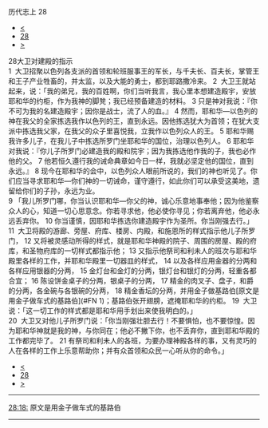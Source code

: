 ﻿





 历代志上 28




* [<](bible/1CH27.md)
* [28](bible/1CH.md)
* [>](bible/1CH29.md)



 
28大卫对建殿的指示  
1  大卫招聚以色列各支派的首领和轮班服事王的军长，与千夫长、百夫长，掌管王和王子产业牲畜的，并太监，以及大能的勇士，都到耶路撒冷来。 
2  大卫王就站起来，说：「我的弟兄，我的百姓啊，你们当听我言，我心里本想建造殿宇，安放耶和华的约柜，作为我神的脚凳；我已经预备建造的材料。 
3 只是神对我说：『你不可为我的名建造殿宇；因你是战士，流了人的血。』 
4 然而，耶和华—以色列的神在我父的全家拣选我作以色列的王，直到永远。因他拣选犹大为首领；在犹大支派中拣选我父家，在我父的众子里喜悦我，立我作以色列众人的王。 
5 耶和华赐我许多儿子，在我儿子中拣选所罗门坐耶和华的国位，治理以色列人。 
6 耶和华对我说：『你儿子所罗门必建造我的殿和院宇；因为我拣选他作我的子，我也必作他的父。 
7 他若恒久遵行我的诫命典章如今日一样，我就必坚定他的国位，直到永远。』 
8 现今在耶和华的会中，以色列众人眼前所说的，我们的神也听见了。你们应当寻求耶和华—你们神的一切诫命，谨守遵行，如此你们可以承受这美地，遗留给你们的子孙，永远为业。  
9 「我儿所罗门哪，你当认识耶和华—你父的神，诚心乐意地事奉他；因为他鉴察众人的心，知道一切心思意念。你若寻求他，他必使你寻见；你若离弃他，他必永远丢弃你。 
10 你当谨慎，因耶和华拣选你建造殿宇作为圣所。你当刚强去行。」  
11  大卫将殿的游廊、旁屋、府库、楼房、内殿，和施恩所的样式指示他儿子所罗门， 
12 又将被灵感动所得的样式，就是耶和华神殿的院子、周围的房屋、殿的府库，和圣物府库的一切样式都指示他； 
13 又指示他祭司和利未人的班次与耶和华殿里各样的工作，并耶和华殿里一切器皿的样式， 
14 以及各样应用金器的分两和各样应用银器的分两， 
15 金灯台和金灯的分两，银灯台和银灯的分两，轻重各都合宜； 
16 陈设饼金桌子的分两，银桌子的分两， 
17 精金的肉叉子、盘子，和爵的分两，各金碗与各银碗的分两， 
18 精金香坛的分两，并用金子做基路伯[原文是用金子做车式的基路伯](#FN 1)；基路伯张开翅膀，遮掩耶和华的约柜。 
19   大卫说：「这一切工作的样式都是耶和华用手划出来使我明白的。」  
20  大卫又对他儿子所罗门说：「你当刚强壮胆去行！不要惧怕，也不要惊惶。因为耶和华神就是我的神，与你同在；他必不撇下你，也不丢弃你，直到耶和华殿的工作都完毕了。 
21 有祭司和利未人的各班，为要办理神殿各样的事，又有灵巧的人在各样的工作上乐意帮助你；并有众首领和众民一心听从你的命令。」 
* [<](bible/1CH27.md)
* [28](bible/1CH.md)
* [>](bible/1CH29.md)





---


[28:18:](#V18)
原文是用金子做车式的基路伯




---









